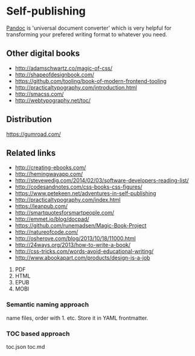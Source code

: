 # Self-publishing

[Pandoc](http://johnmacfarlane.net/pandoc/) is 'universal document converter' which is very helpful for transforming your prefered writing format to whatever you need.

## Other digital books

- http://adamschwartz.co/magic-of-css/
- http://shapeofdesignbook.com/
- https://github.com/tooling/book-of-modern-frontend-tooling
- http://practicaltypography.com/introduction.html
- http://smacss.com/
- http://webtypography.net/toc/

## Distribution

https://gumroad.com/

## Related links

- http://creating-ebooks.com/
- http://hemingwayapp.com/
- http://stevewedig.com/2014/02/03/software-developers-reading-list/
- http://codesandnotes.com/css-books-css-figures/
- https://www.petekeen.net/adventures-in-self-publishing
- http://practicaltypography.com/index.html
- https://leanpub.com/
- http://smartquotesforsmartpeople.com/
- http://emmet.io/blog/docpad/
- https://github.com/runemadsen/Magic-Book-Project
- http://natureofcode.com/
- http://osherove.com/blog/2013/10/18/11000.html
- http://24ways.org/2013/how-to-write-a-book/
- http://css-tricks.com/words-avoid-educational-writing/
- http://www.abookapart.com/products/design-is-a-job

1. PDF
2. HTML
3. EPUB
4. MOBI

### Semantic naming approach
name files, order with 1. etc. Store it in YAML frontmatter.

### TOC based approach
toc.json toc.md
